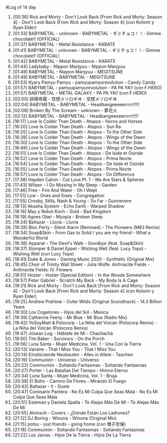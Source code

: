 #Log of 14 day

1. [00:36] Rick and Morty - Don't Look Back [From Rick and Morty: Season 4] - Don't Look Back [From Rick and Morty: Season 4] (con Kotomi y Ryan Elder)
1. [01:33] BABYMETAL - unknown - BABYMETAL - ギミチョコ！！- Gimme chocolate!! (OFFICIAL)
1. [01:37] BABYMETAL - Metal Resistance - KARATE
1. [01:41] BABYMETAL - unknown - BABYMETAL - ギミチョコ！！- Gimme chocolate!! (OFFICIAL)
1. [01:42] BABYMETAL - Metal Resistance - KARATE
1. [01:44] Ladybaby - Nippon Manjyuu - Nippon Manjyuu
1. [01:49] BABYMETAL - Nippon Manjyuu - MEGITSUNE
1. [01:49] BABYMETAL - BABYMETAL - MEGITSUNE
1. [01:53] Kyary Pamyu Pamyu - pamyupamyurevolution - Candy Candy
1. [01:57] BABYMETAL - pamyupamyurevolution - PA PA YA!! (con F.HERO)
1. [01:57] BABYMETAL - METAL GALAXY - PA PA YA!! (con F.HERO)
1. [02:00] 妖精帝國 - 空想メソロギヰ - 空想メソロギヰ
1. [02:04] BABYMETAL - BABYMETAL - Headbangeeeeerrrrr!!!!!
1. [02:08] Broken By The Scream - unknown - 夢花火
1. [02:12] BABYMETAL - BABYMETAL - Headbangeeeeerrrrr!!!!!
1. [16:17] Love Is Colder Than Death - Atopos - Horns and Horses
1. [16:20] Love Is Colder Than Death - Atopos - Sun Ra
1. [16:25] Love Is Colder Than Death - Atopos - To the Other Side
1. [16:28] Love Is Colder Than Death - Atopos - Wings of the Dawn
1. [16:30] Love Is Colder Than Death - Atopos - To the Other Side
1. [16:49] Love Is Colder Than Death - Atopos - Wings of the Dawn
1. [16:51] Love Is Colder Than Death - Atopos - De Iside et Osiride
1. [16:52] Love Is Colder Than Death - Atopos - Prima Nocte
1. [16:54] Love Is Colder Than Death - Atopos - De Iside et Osiride
1. [16:55] Love Is Colder Than Death - Atopos - Prima Nocte
1. [16:57] Love Is Colder Than Death - Atopos - On Difference
1. [17:38] Hayden Calnin - Cut Love Pt. 1 - We Are Stars & Spheres
1. [17:43] Wilsen - I Go Missing In My Sleep - Garden
1. [17:46] Free - Fire And Water - Oh I Wept
1. [17:51] Low - Ones and Sixes - Congregation
1. [17:55] Crosby, Stills, Nash & Young - So Far - Guinnevere
1. [18:13] Akasha System - Echo Earth - Warped Shadow
1. [18:16] May y Robot Koch - Gold - Bad Kingdom
1. [18:19] Agnes Obel - Myopia - Broken Sleep
1. [18:24] Baltazar - Lluvia - Lluvia
1. [18:28] Bloc Party - Silent Alarm (Remixed) - The Pioneers (M83 Remix)
1. [18:34] Soap&Skin - From Gas to Solid / you are my friend - What a Wonderful World
1. [18:36] Apparat - The Devil's Walk - Goodbye (feat. Soap&Skin)
1. [18:37] Stomper & Daniel Eppel - Wishing Well (feat. Lucy Tops) - Wishing Well (con Lucy Tops)
1. [18:41] Duke & Jones - Gaming Music 2020 - Synthetic (Original Mix)
1. [18:45] Choir of Trinity Wall Street - Julia Wolfe: Anthracite Fields - Anthracite Fields: IV. Flowers
1. [18:51] Hozier - Hozier (Special Edition) - In the Woods Somewhere
1. [18:57] Peter Gabriel - Scratch My Back - My Body Is A Cage
1. [19:21] Rick and Morty - Don't Look Back [From Rick and Morty: Season 4] - Don't Look Back [From Rick and Morty: Season 4] (con Kotomi y Ryan Elder)
1. [19:25] Andrew Prahlow - Outer Wilds (Original Soundtrack) - 14.3 Billion Years
1. [19:30] Los Cogelones - Hijos del Sol - Mexica
1. [19:39] Catherine Feeny - Mr Blue - Mr Blue (Radio Mix)
1. [19:42] YoSoyMatt & Polocorp - La Niña del Volcán (Polocorp Remix) - La Niña del Volcán (Polocorp Remix)
1. [19:47] Jósean Log - Háblate de Mí - Chachachá
1. [19:50] Tim Baker - Survivors - On the Porch
1. [19:56] Luna Santa - Mujer Medicina, Vol. 1 - Una Con la Tierra
1. [20:13] Vansire - That I Miss You - That I Miss You
1. [20:14] Einstürzende Neubauten - Alles in Allem - Taschen
1. [20:19] Communión - Universo - Universo
1. [20:23] Communión - Soltando Fantasmas - Soltando Fantasmas
1. [20:27] Porter - Las Batallas Del Tiempo - Himno Eterno
1. [20:34] Luna Santa - Mujer Medicina, Vol. 1 - Bruja
1. [20:38] El Búho - Camino De Flores - Mirando El Fuego
1. [20:43] Baltazar - II - Duele
1. [20:47] Comisario Pantera - No Es Mi Culpa Que Seas Mala - No Es Mi Culpa Que Seas Mala
1. [20:51] Esteman y Daniela Spalla - Te Alejas Más De Mí - Te Alejas Más De Mí
1. [20:55] Alvinsch - Covers - ¿Dónde Están Los Ladrones?
1. [21:12] DJ Boring - Winona - Winona (Original Mix)
1. [21:15] potsu - just friends - going home (con 増子奈保)
1. [21:18] Communión - Soltando Fantasmas - Soltando Fantasmas
1. [21:22] Los Jaivas - Hijos De la Tierra - Hijos De La Tierra
